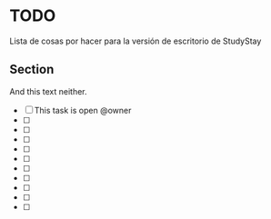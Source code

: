 # TODO

Lista de cosas por hacer para la versión de escritorio de StudyStay

## Section

And this text neither.

- [ ] This task is open @owner
- [ ] 
- [ ]       
- [ ] 
- [ ] 
- [ ] 
- [ ] 
- [ ] 
- [ ] 
- [ ] 
- [ ] 
